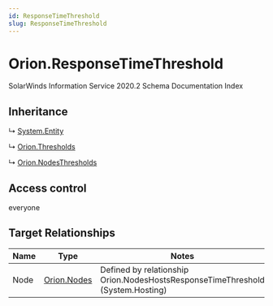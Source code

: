 ```yaml
---
id: ResponseTimeThreshold
slug: ResponseTimeThreshold
---
```


# Orion.ResponseTimeThreshold

SolarWinds Information Service 2020.2 Schema Documentation Index

## Inheritance

↳ [System.Entity](./../System/Entity)

↳ [Orion.Thresholds](./../Orion/Thresholds)

↳ [Orion.NodesThresholds](./../Orion/NodesThresholds)

## Access control

everyone

## Target Relationships

| Name | Type | Notes |
| ------ | ------ | ------ |
| Node | [Orion.Nodes](./../Orion/Nodes) | Defined by relationship Orion.NodesHostsResponseTimeThreshold (System.Hosting) |

